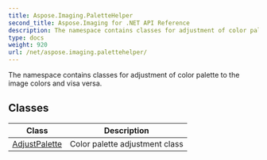 ```yaml
---
title: Aspose.Imaging.PaletteHelper
second_title: Aspose.Imaging for .NET API Reference
description: The namespace contains classes for adjustment of color palette to the image colors and visa versa
type: docs
weight: 920
url: /net/aspose.imaging.palettehelper/
---
```

The namespace contains classes for adjustment of color palette to the image colors and visa versa.

## Classes

| Class | Description |
| --- | --- |
| [AdjustPalette](./adjustpalette/) | Color palette adjustment class |


